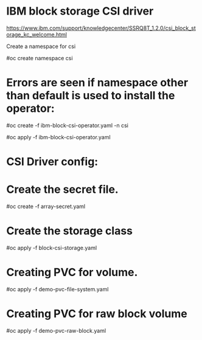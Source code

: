# IBM block storage CSI driver

https://www.ibm.com/support/knowledgecenter/SSRQ8T_1.2.0/csi_block_storage_kc_welcome.html

Create a namespace for csi

#oc create namespace csi

# Errors are seen if namespace other than default is used to install the operator:

#oc create -f ibm-block-csi-operator.yaml -n csi

#oc apply -f ibm-block-csi-operator.yaml

# CSI Driver config:

# Create the secret file.

#oc create -f array-secret.yaml

# Create the storage class 

#oc apply -f block-csi-storage.yaml

# Creating PVC for volume.

#oc apply -f demo-pvc-file-system.yaml

# Creating PVC for raw block volume

#oc apply -f demo-pvc-raw-block.yaml



